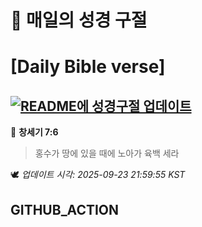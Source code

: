 # 🙏 매일의 성경 구절
# [Daily Bible verse]
## [![README에 성경구절 업데이트](https://github.com/DONGSUKA/first_test/actions/workflows/update-readme-bible.yml/badge.svg)](https://github.com/DONGSUKA/first_test/actions/workflows/update-readme-bible.yml)
<!-- START_BIBLE_VERSE -->
📖 **창세기 7:6**
> 홍수가 땅에 있을 때에 노아가 육백 세라

🕊️ _업데이트 시각: 2025-09-23 21:59:55 KST_
  <!-- END_BIBLE_VERSE -->
## GITHUB_ACTION

